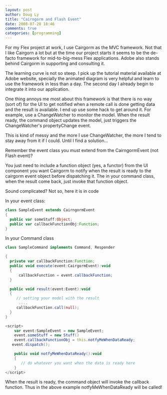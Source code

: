 ```yaml
---
layout: post
author: Doug Ly
title: "Cairngorm and Flash Event"
date: 2008-07-28 18:46
comments: true
categories: [programming]
---
```


For my Flex project at work, I use Cairgorm as the MVC framework. Not that I like Cairgorn a lot but at the time our project starts it seems to be the de-facto framework for mid-to-big-mess Flex applications. Adobe also stands behind Cairgorm in supporting and consulting it.

The learning curve is not so steep. I pick up the tutorial material available at Adobe website, specially the animated diagram is very helpful and learn to use the framework in less than a day. The second day I already begin to integrate it into our application.

One thing annoys me most about this framework is that there is no way (sort of) for the UI to get notified when a remote call is done getting data and the result is available. I end up use some hack to get around it. For example, use a ChangeWatcher to monitor the model. When the result ready, the command object updates the model, just triggers the ChangeWatcher's propertyChange event.

<!-- more -->

This is kind of messy and the more I use ChangeWatcher, the more I tend to stay away from it if I could. Until I find a solution...

Remember the event class you must extend from the CairngormEvent (not Flash event)?

You just need to include a function object (yes, a functor) from the UI component you want Cairgorm to notify when the result is ready to the cairgorm event object before dispatching it. The in your command class, when the result come back, just invoke that function object.

 Sound complicated? Not so, here it is in code

In your event class:

``` actionscript Event Class
class SampleEvent extends CairngormEvent
{
  public var someStuff:Object;
  public var callbackFunctionObj:Function;
}
```
In your Command class

``` actionscript Command Class
class SampleCommand implements Command, Responder

{
  private var callbackFunction:Function;
  public void execute(event:CairgormEvent):void
  {
      callbackFunction = event.callbackFunction;
  }

  public void result(event:Event):void
  {
     // setting your model with the result
      ....
     callbackFunction.call(null);
  }
}
```

``` actionscript In The UI
<script>
    var event:SampleEvent = new SampleEvent;
    event.someStuff = new Stuff()
    event.callbackFunctionObj = this.notfyMeWhenDataReady;
   event.dispatch();

    public void notfyMeWhenDataReady():void
    {
       // do whatever you want when the data is ready here
    }
</script>
```

When the result is ready, the command object will invoke the callback function. Thus in the above example notfyMeWhenDataReady will be called!

